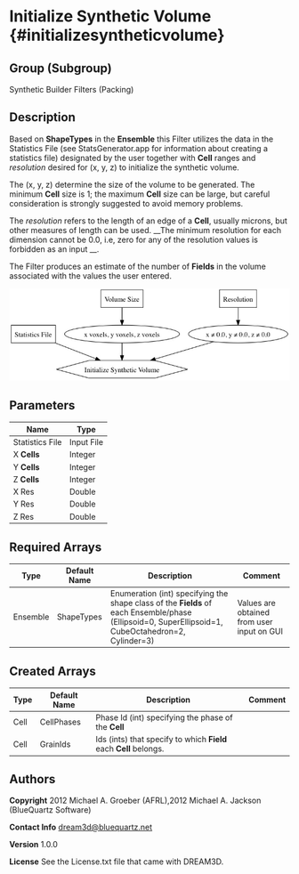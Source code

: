 Initialize Synthetic Volume {#initializesyntheticvolume}
======

## Group (Subgroup) ##
Synthetic Builder Filters (Packing)

## Description ##
Based on __ShapeTypes__ in the __Ensemble__ this Filter utilizes the data in the
Statistics File (see StatsGenerator.app for information about creating a statistics file) designated by the user together with **Cell** ranges and _resolution_
 desired for (x, y, z) to initialize the synthetic volume.

The (x, y, z) determine the size of the volume to be generated. The minimum **Cell** size is 1;
the maximum **Cell** size can be large, but careful consideration is strongly suggested to
avoid memory problems.

The _resolution_ refers to the length of an edge of a **Cell**, usually microns, but
other measures of length can be used. __The minimum resolution for each dimension cannot
be 0.0, i.e, zero for any of the resolution values is forbidden as an input __.

The Filter produces an estimate of the number of **Fields** in the volume associated with the
values the user entered.


![Input Dependencies](InitSynthVol.png)

## Parameters ##

| Name | Type |
|------|------|
| Statistics File | Input File |
| X **Cells** | Integer |
| Y **Cells** | Integer |
| Z **Cells** | Integer |
| X Res | Double |
| Y Res | Double |
| Z Res | Double |

## Required Arrays ##

| Type | Default Name | Description | Comment |
|------|--------------|-------------|---------|
| Ensemble | ShapeTypes | Enumeration (int) specifying the shape class of the **Fields** of each Ensemble/phase (Ellipsoid=0, SuperEllipsoid=1, CubeOctahedron=2, Cylinder=3) | Values are obtained from user input on GUI |

## Created Arrays ##

| Type | Default Name | Description | Comment |
|------|--------------|-------------|---------|
| Cell | CellPhases | Phase Id (int) specifying the phase of the **Cell** |  |
| Cell | GrainIds | Ids (ints) that specify to which **Field** each **Cell** belongs. |  |

## Authors ##

**Copyright** 2012 Michael A. Groeber (AFRL),2012 Michael A. Jackson (BlueQuartz Software)

**Contact Info** dream3d@bluequartz.net

**Version** 1.0.0

**License**  See the License.txt file that came with DREAM3D.



